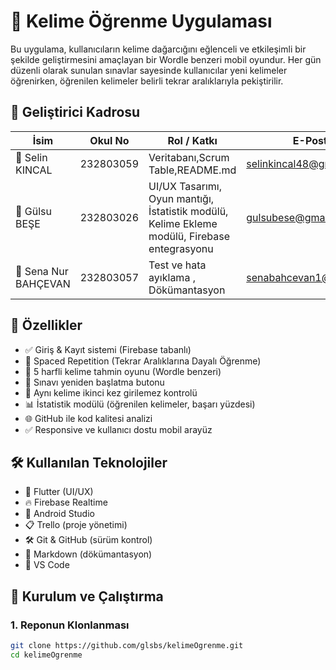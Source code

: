 # 📘 Kelime Öğrenme Uygulaması

Bu uygulama, kullanıcıların kelime dağarcığını eğlenceli ve etkileşimli bir şekilde geliştirmesini amaçlayan bir Wordle benzeri mobil oyundur. Her gün düzenli olarak sunulan sınavlar sayesinde kullanıcılar yeni kelimeler öğrenirken, öğrenilen kelimeler belirli tekrar aralıklarıyla pekiştirilir.


## 👥 Geliştirici Kadrosu


| İsim              | Okul No      | Rol / Katkı                                  | E-Posta                   |
|-------------------|--------------|----------------------------------------------|---------------------------|
| 👩 Selin KINCAL   | 232803059   | Veritabanı,Scrum Table,README.md   | selinkincal48@gmail.com |
| 👩 Gülsu BEŞE     | 232803026   | UI/UX Tasarımı, Oyun mantığı, İstatistik modülü, Kelime Ekleme modülü, Firebase entegrasyonu | gulsubese@gmail.com |
| 👩 Sena Nur BAHÇEVAN | 232803057 | Test ve hata ayıklama , Dökümantasyon | senabahcevan1@gmail.com |


## 📌 Özellikler

- ✅ Giriş & Kayıt sistemi (Firebase tabanlı)
- 🧠 Spaced Repetition (Tekrar Aralıklarına Dayalı Öğrenme)
- 🎯 5 harfli kelime tahmin oyunu (Wordle benzeri)
- 🔄 Sınavı yeniden başlatma butonu
- 🔐 Aynı kelime ikinci kez girilemez kontrolü
- 📊 İstatistik modülü (öğrenilen kelimeler, başarı yüzdesi)
- 🌐 GitHub ile kod kalitesi analizi 
- ✅ Responsive ve kullanıcı dostu mobil arayüz


## 🛠️ Kullanılan Teknolojiler


- 💙 Flutter (UI/UX)
- 🔥 Firebase Realtime 
- 🧩 Android Studio
- 📋 Trello (proje yönetimi)
- 🛠️ Git & GitHub (sürüm kontrol)
- 📝 Markdown (dökümantasyon)
- 💙 VS Code



## 🚀 Kurulum ve Çalıştırma

### 1. Reponun Klonlanması

```bash
git clone https://github.com/glsbs/kelimeOgrenme.git
cd kelimeOgrenme

